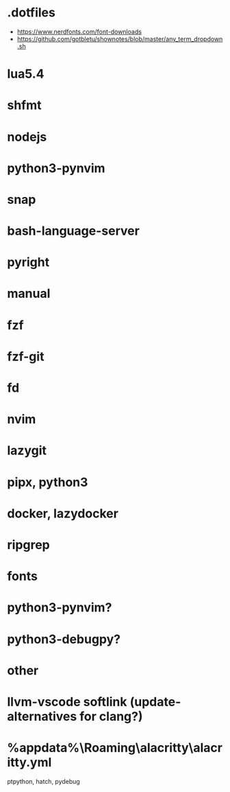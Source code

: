 .dotfiles
=========
* https://www.nerdfonts.com/font-downloads
* https://github.com/gotbletu/shownotes/blob/master/any_term_dropdown.sh


# lua5.4
# shfmt
# nodejs
# python3-pynvim

# snap
#   bash-language-server
#   pyright
# manual
#   fzf
#   fzf-git
#   fd
#   nvim
#   lazygit
# pipx, python3
# docker, lazydocker

#   ripgrep
#   fonts
#   python3-pynvim?
#   python3-debugpy?
# other
#   llvm-vscode softlink (update-alternatives for clang?)
# %appdata%\Roaming\alacritty\alacritty.yml

ptpython, hatch, pydebug
